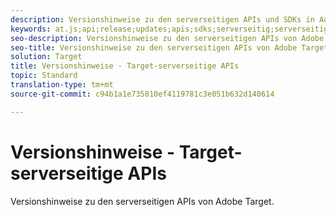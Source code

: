 ```yaml
---
description: Versionshinweise zu den serverseitigen APIs und SDKs in Adobe Target
keywords: at.js;api;release;updates;apis;sdks;serverseitig;serverseitig
seo-description: Versionshinweise zu den serverseitigen APIs von Adobe Target.
seo-title: Versionshinweise zu den serverseitigen APIs von Adobe Target.
solution: Target
title: Versionshinweise - Target-serverseitige APIs
topic: Standard
translation-type: tm+mt
source-git-commit: c94b1a1e735810ef4119781c3e051b632d140614

---
```



# Versionshinweise - Target-serverseitige APIs

Versionshinweise zu den serverseitigen APIs von Adobe Target.
